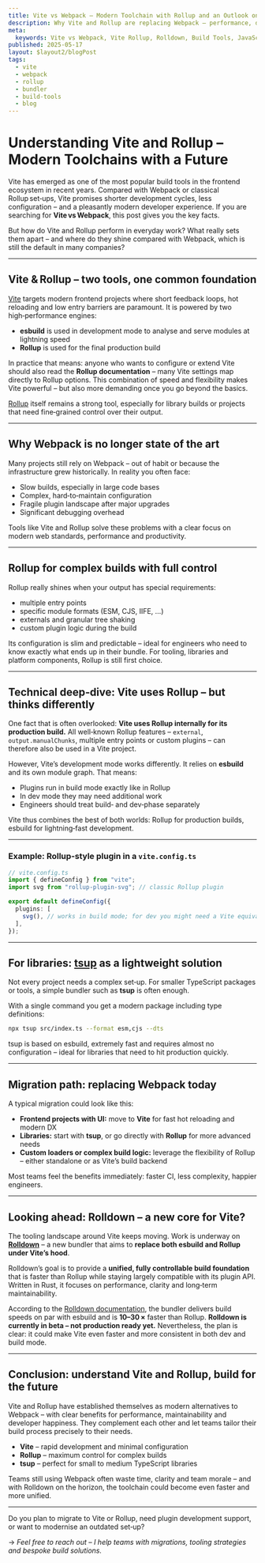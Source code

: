 ```yaml
---
title: Vite vs Webpack – Modern Toolchain with Rollup and an Outlook on Rolldown
description: Why Vite and Rollup are replacing Webpack – performance, developer experience, migration tips and a look at Rolldown.
meta:
  keywords: Vite vs Webpack, Vite Rollup, Rolldown, Build Tools, JavaScript Bundler, tsup, Migration, Developer Experienc
published: 2025-05-17
layout: $layout2/blogPost
tags:
  - vite
  - webpack
  - rollup
  - bundler
  - build-tools
  - blog
---
```


# Understanding Vite and Rollup – Modern Toolchains with a Future

Vite has emerged as one of the most popular build tools in the frontend ecosystem in recent years. Compared with Webpack or classical Rollup set‑ups, Vite promises shorter development cycles, less configuration – and a pleasantly modern developer experience.
If you are searching for **Vite vs Webpack**, this post gives you the key facts.

But how do Vite and Rollup perform in everyday work? What really sets them apart – and where do they shine compared with Webpack, which is still the default in many companies?

---

## Vite & Rollup – two tools, one common foundation

[Vite](https://vitejs.dev) targets modern frontend projects where short feedback loops, hot reloading and low entry barriers are paramount. It is powered by two high‑performance engines:

- **esbuild** is used in development mode to analyse and serve modules at lightning speed
- **Rollup** is used for the final production build

In practice that means: anyone who wants to configure or extend Vite should also read the **Rollup documentation** – many Vite settings map directly to Rollup options.
This combination of speed and flexibility makes Vite powerful – but also more demanding once you go beyond the basics.

[Rollup](https://rollupjs.org) itself remains a strong tool, especially for library builds or projects that need fine‑grained control over their output.

---

## Why Webpack is no longer state of the art

Many projects still rely on Webpack – out of habit or because the infrastructure grew historically. In reality you often face:

- Slow builds, especially in large code bases
- Complex, hard‑to‑maintain configuration
- Fragile plugin landscape after major upgrades
- Significant debugging overhead

Tools like Vite and Rollup solve these problems with a clear focus on modern web standards, performance and productivity.

---

## Rollup for complex builds with full control

Rollup really shines when your output has special requirements:

- multiple entry points
- specific module formats (ESM, CJS, IIFE, …)
- externals and granular tree shaking
- custom plugin logic during the build

Its configuration is slim and predictable – ideal for engineers who need to know exactly what ends up in their bundle. For tooling, libraries and platform components, Rollup is still first choice.

---

## Technical deep‑dive: Vite uses Rollup – but thinks differently

One fact that is often overlooked: **Vite uses Rollup internally for its production build.** All well‑known Rollup features – `external`, `output.manualChunks`, multiple entry points or custom plugins – can therefore also be used in a Vite project.

However, Vite’s development mode works differently. It relies on **esbuild** and its own module graph. That means:

- Plugins run in build mode exactly like in Rollup
- In dev mode they may need additional work
- Engineers should treat build‑ and dev‑phase separately

Vite thus combines the best of both worlds: Rollup for production builds, esbuild for lightning‑fast development.

---

### Example: Rollup‑style plugin in a `vite.config.ts`

```ts
// vite.config.ts
import { defineConfig } from "vite";
import svg from "rollup-plugin-svg"; // classic Rollup plugin

export default defineConfig({
  plugins: [
    svg(), // works in build mode; for dev you might need a Vite equivalent
  ],
});
```

---

## For libraries: [tsup](https://tsup.egoist.dev) as a lightweight solution

Not every project needs a complex set‑up. For smaller TypeScript packages or tools, a simple bundler such as **tsup** is often enough.

With a single command you get a modern package including type definitions:

```bash
npx tsup src/index.ts --format esm,cjs --dts
```

tsup is based on esbuild, extremely fast and requires almost no configuration – ideal for libraries that need to hit production quickly.

---

## Migration path: replacing Webpack today

A typical migration could look like this:

- **Frontend projects with UI:** move to **Vite** for fast hot reloading and modern DX
- **Libraries:** start with **tsup**, or go directly with **Rollup** for more advanced needs
- **Custom loaders or complex build logic:** leverage the flexibility of Rollup – either standalone or as Vite’s build backend

Most teams feel the benefits immediately: faster CI, less complexity, happier engineers.

---

## Looking ahead: Rolldown – a new core for Vite?

The tooling landscape around Vite keeps moving. Work is underway on **[Rolldown](https://github.com/rolldown/rolldown)** – a new bundler that aims to **replace both esbuild and Rollup under Vite’s hood**.

Rolldown’s goal is to provide a **unified, fully controllable build foundation** that is faster than Rollup while staying largely compatible with its plugin API. Written in Rust, it focuses on performance, clarity and long‑term maintainability.

According to the [Rolldown documentation](https://rolldown.rs/guide/), the bundler delivers build speeds on par with esbuild and is **10–30 ×** faster than Rollup.
**Rolldown is currently in beta – not production ready yet.** Nevertheless, the plan is clear: it could make Vite even faster and more consistent in both dev and build mode.

---

## Conclusion: understand Vite and Rollup, build for the future

Vite and Rollup have established themselves as modern alternatives to Webpack – with clear benefits for performance, maintainability and developer happiness. They complement each other and let teams tailor their build process precisely to their needs.

- **Vite** – rapid development and minimal configuration
- **Rollup** – maximum control for complex builds
- **tsup** – perfect for small to medium TypeScript libraries

Teams still using Webpack often waste time, clarity and team morale – and with Rolldown on the horizon, the toolchain could become even faster and more unified.

---

Do you plan to migrate to Vite or Rollup, need plugin development support, or want to modernise an outdated set‑up?

→ _Feel free to reach out – I help teams with migrations, tooling strategies and bespoke build solutions._
